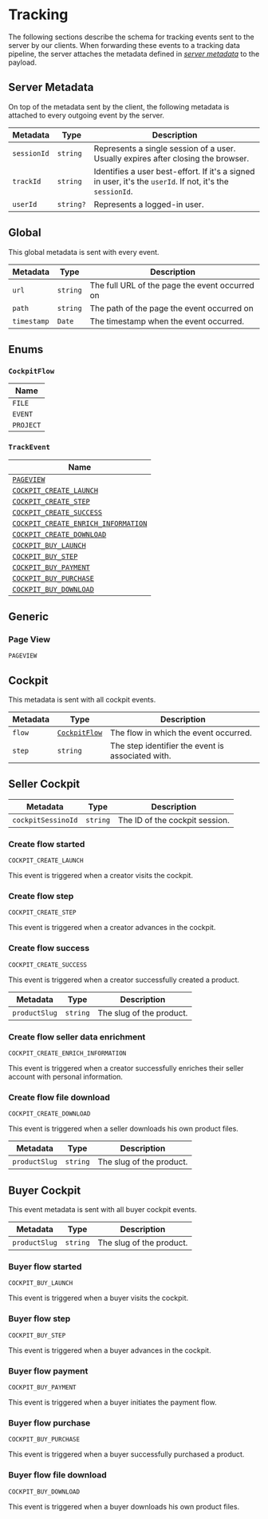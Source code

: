 # Tracking

The following sections describe the schema for tracking events sent to the server by our clients. When forwarding these events to a tracking data pipeline, the server attaches the metadata defined in [_server metadata_](#server-metadata) to the payload.

## Server Metadata

On top of the metadata sent by the client, the following metadata is attached to every outgoing event by the server.

| Metadata    | Type      | Description                                                                                               |
| ----------- | --------- | --------------------------------------------------------------------------------------------------------- |
| `sessionId` | `string`  | Represents a single session of a user. Usually expires after closing the browser.                         |
| `trackId`   | `string`  | Identifies a user best-effort. If it's a signed in user, it's the `userId`. If not, it's the `sessionId`. |
| `userId`    | `string?` | Represents a logged-in user.                                                                              |

## Global

This global metadata is sent with every event.

| Metadata    | Type     | Description                                    |
| ----------- | -------- | ---------------------------------------------- |
| `url`       | `string` | The full URL of the page the event occurred on |
| `path`      | `string` | The path of the page the event occurred on     |
| `timestamp` | `Date`   | The timestamp when the event occurred.         |

## Enums

### `CockpitFlow`

| Name      |
| --------- |
| `FILE`    |
| `EVENT`   |
| `PROJECT` |

### `TrackEvent`

| Name                                                                       |
| -------------------------------------------------------------------------- |
| [`PAGEVIEW`](#page-view)                                                   |
| [`COCKPIT_CREATE_LAUNCH`](#create-flow-started)                            |
| [`COCKPIT_CREATE_STEP`](#create-flow-step)                                 |
| [`COCKPIT_CREATE_SUCCESS`](#create-flow-success)                           |
| [`COCKPIT_CREATE_ENRICH_INFORMATION`](#create-flow-seller-data-enrichment) |
| [`COCKPIT_CREATE_DOWNLOAD`](#create-flow-file-download)                    |
| [`COCKPIT_BUY_LAUNCH`](#buyer-flow-started)                                |
| [`COCKPIT_BUY_STEP`](#buyer-flow-step)                                     |
| [`COCKPIT_BUY_PAYMENT`](#buyer-flow-payment)                               |
| [`COCKPIT_BUY_PURCHASE`](#buyer-flow-purchase)                             |
| [`COCKPIT_BUY_DOWNLOAD`](#buyer-flow-file-download)                        |

## Generic

### Page View

`PAGEVIEW`

## Cockpit

This metadata is sent with all cockpit events.

| Metadata | Type                          | Description                                       |
| -------- | ----------------------------- | ------------------------------------------------- |
| `flow`   | [`CockpitFlow`](#cockpitflow) | The flow in which the event occurred.             |
| `step`   | `string`                      | The step identifier the event is associated with. |

## Seller Cockpit

| Metadata           | Type     | Description                    |
| ------------------ | -------- | ------------------------------ |
| `cockpitSessinoId` | `string` | The ID of the cockpit session. |

### Create flow started

`COCKPIT_CREATE_LAUNCH`

This event is triggered when a creator visits the cockpit.

### Create flow step

`COCKPIT_CREATE_STEP`

This event is triggered when a creator advances in the cockpit.

### Create flow success

`COCKPIT_CREATE_SUCCESS`

This event is triggered when a creator successfully created a product.

| Metadata      | Type     | Description              |
| ------------- | -------- | ------------------------ |
| `productSlug` | `string` | The slug of the product. |

### Create flow seller data enrichment

`COCKPIT_CREATE_ENRICH_INFORMATION`

This event is triggered when a creator successfully enriches their seller account with personal information.

### Create flow file download

`COCKPIT_CREATE_DOWNLOAD`

This event is triggered when a seller downloads his own product files.

| Metadata      | Type     | Description              |
| ------------- | -------- | ------------------------ |
| `productSlug` | `string` | The slug of the product. |

## Buyer Cockpit

This event metadata is sent with all buyer cockpit events.

| Metadata      | Type     | Description              |
| ------------- | -------- | ------------------------ |
| `productSlug` | `string` | The slug of the product. |

### Buyer flow started

`COCKPIT_BUY_LAUNCH`

This event is triggered when a buyer visits the cockpit.

### Buyer flow step

`COCKPIT_BUY_STEP`

This event is triggered when a buyer advances in the cockpit.

### Buyer flow payment

`COCKPIT_BUY_PAYMENT`

This event is triggered when a buyer initiates the payment flow.

### Buyer flow purchase

`COCKPIT_BUY_PURCHASE`

This event is triggered when a buyer successfully purchased a product.

### Buyer flow file download

`COCKPIT_BUY_DOWNLOAD`

This event is triggered when a buyer downloads his own product files.
